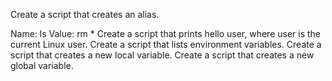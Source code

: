Create a script that creates an alias.

Name: ls
Value: rm *
Create a script that prints hello user, where user is the current Linux user.
Create a script that lists environment variables.
Create a script that creates a new local variable.
Create a script that creates a new global variable.
